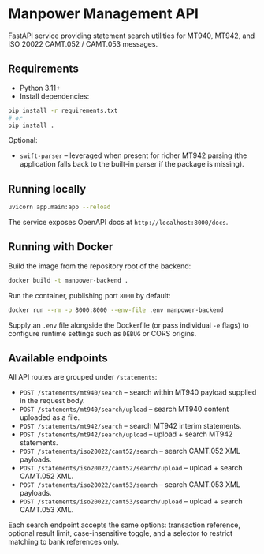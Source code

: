 # Manpower Management API

FastAPI service providing statement search utilities for MT940, MT942, and ISO 20022 CAMT.052 / CAMT.053 messages.

## Requirements

- Python 3.11+
- Install dependencies:

```bash
pip install -r requirements.txt
# or
pip install .
```

Optional:
- `swift-parser` – leveraged when present for richer MT942 parsing (the application falls back to the built-in parser if the package is missing).

## Running locally

```bash
uvicorn app.main:app --reload
```

The service exposes OpenAPI docs at `http://localhost:8000/docs`.

## Running with Docker

Build the image from the repository root of the backend:

```bash
docker build -t manpower-backend .
```

Run the container, publishing port `8000` by default:

```bash
docker run --rm -p 8000:8000 --env-file .env manpower-backend
```

Supply an `.env` file alongside the Dockerfile (or pass individual `-e` flags) to configure runtime settings such as `DEBUG` or CORS origins.

## Available endpoints

All API routes are grouped under `/statements`:

- `POST /statements/mt940/search` – search within MT940 payload supplied in the request body.
- `POST /statements/mt940/search/upload` – search MT940 content uploaded as a file.
- `POST /statements/mt942/search` – search MT942 interim statements.
- `POST /statements/mt942/search/upload` – upload + search MT942 statements.
- `POST /statements/iso20022/camt52/search` – search CAMT.052 XML payloads.
- `POST /statements/iso20022/camt52/search/upload` – upload + search CAMT.052 XML.
- `POST /statements/iso20022/camt53/search` – search CAMT.053 XML payloads.
- `POST /statements/iso20022/camt53/search/upload` – upload + search CAMT.053 XML.

Each search endpoint accepts the same options: transaction reference, optional result limit, case-insensitive toggle, and a selector to restrict matching to bank references only.
